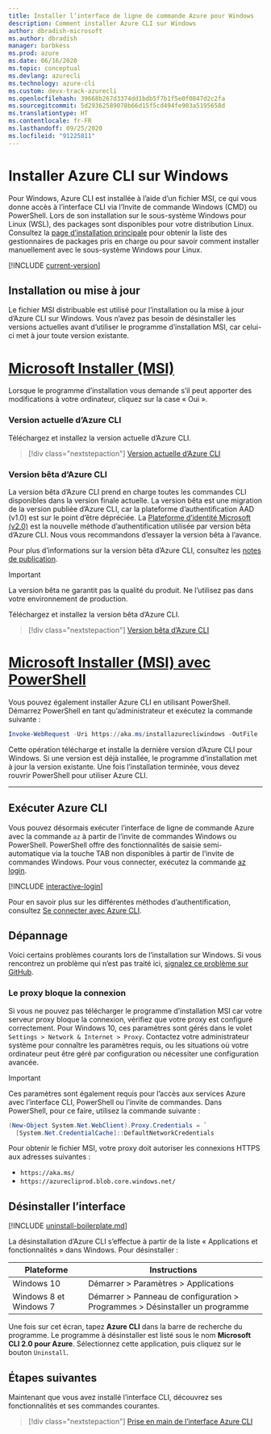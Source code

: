 ```yaml
---
title: Installer l’interface de ligne de commande Azure pour Windows
description: Comment installer Azure CLI sur Windows
author: dbradish-microsoft
ms.author: dbradish
manager: barbkess
ms.prod: azure
ms.date: 06/16/2020
ms.topic: conceptual
ms.devlang: azurecli
ms.technology: azure-cli
ms.custom: devx-track-azurecli
ms.openlocfilehash: 39668b267d3374dd1bdb5f7b1f5e0f0847d2c2fa
ms.sourcegitcommit: 5d29362589078b66d15f5cd494fe903a5195658d
ms.translationtype: HT
ms.contentlocale: fr-FR
ms.lasthandoff: 09/25/2020
ms.locfileid: "91225811"
---
```

# <a name="install-azure-cli-on-windows"></a>Installer Azure CLI sur Windows

Pour Windows, Azure CLI est installée à l’aide d’un fichier MSI, ce qui vous donne accès à l’interface CLI via l’Invite de commande Windows (CMD) ou PowerShell.
Lors de son installation sur le sous-système Windows pour Linux (WSL), des packages sont disponibles pour votre distribution Linux. Consultez la [page d’installation principale](install-azure-cli.md) pour obtenir la liste des gestionnaires de packages pris en charge ou pour savoir comment installer manuellement avec le sous-système Windows pour Linux.

[!INCLUDE [current-version](includes/current-version.md)]

## <a name="install-or-update"></a>Installation ou mise à jour

Le fichier MSI distribuable est utilisé pour l’installation ou la mise à jour d’Azure CLI sur Windows. Vous n’avez pas besoin de désinstaller les versions actuelles avant d’utiliser le programme d’installation MSI, car celui-ci met à jour toute version existante.

# <a name="microsoft-installer-msi"></a>[Microsoft Installer (MSI)](#tab/azure-cli)

Lorsque le programme d’installation vous demande s’il peut apporter des modifications à votre ordinateur, cliquez sur la case « Oui ».

### <a name="azure-cli-current-version"></a>Version actuelle d’Azure CLI

Téléchargez et installez la version actuelle d’Azure CLI.  

> [!div class="nextstepaction"]
> [Version actuelle d’Azure CLI](https://aka.ms/installazurecliwindows)

### <a name="azure-cli-beta-version"></a>Version bêta d’Azure CLI

La version bêta d’Azure CLI prend en charge toutes les commandes CLI disponibles dans la version finale actuelle. La version bêta est une migration de la version publiée d’Azure CLI, car la plateforme d’authentification AAD (v1.0) est sur le point d’être dépréciée.  La [Plateforme d’identité Microsoft (v2.0)](/azure/active-directory/develop/v2-overview) est la nouvelle méthode d’authentification utilisée par version bêta d’Azure CLI.  Nous vous recommandons d’essayer la version bêta à l’avance.  

Pour plus d’informations sur la version bêta d’Azure CLI, consultez les [notes de publication](./release-notes-azure-cli.md?tabs=azure-cli-beta).

> [!IMPORTANT]
>
> La version bêta ne garantit pas la qualité du produit. Ne l’utilisez pas dans votre environnement de production.

Téléchargez et installez la version bêta d’Azure CLI.

> [!div class="nextstepaction"]
> [Version bêta d’Azure CLI](https://aka.ms/installazurecliwindowsbeta)

# <a name="microsoft-installer-msi-with-powershell"></a>[Microsoft Installer (MSI) avec PowerShell](#tab/azure-powershell)

Vous pouvez également installer Azure CLI en utilisant PowerShell. Démarrez PowerShell en tant qu’administrateur et exécutez la commande suivante :

   ```PowerShell
   Invoke-WebRequest -Uri https://aka.ms/installazurecliwindows -OutFile .\AzureCLI.msi; Start-Process msiexec.exe -Wait -ArgumentList '/I AzureCLI.msi /quiet'; rm .\AzureCLI.msi
   ```

Cette opération télécharge et installe la dernière version d’Azure CLI pour Windows. Si une version est déjà installée, le programme d’installation met à jour la version existante. Une fois l’installation terminée, vous devez rouvrir PowerShell pour utiliser Azure CLI.

---

## <a name="run-the-azure-cli"></a>Exécuter Azure CLI

Vous pouvez désormais exécuter l’interface de ligne de commande Azure avec la commande `az` à partir de l’invite de commandes Windows ou PowerShell. PowerShell offre des fonctionnalités de saisie semi-automatique via la touche TAB non disponibles à partir de l’invite de commandes Windows. Pour vous connecter, exécutez la commande [az login](/cli/azure/reference-index#az-login).

[!INCLUDE [interactive-login](includes/interactive-login.md)]

Pour en savoir plus sur les différentes méthodes d’authentification, consultez [Se connecter avec Azure CLI](authenticate-azure-cli.md).

## <a name="troubleshooting"></a>Dépannage

Voici certains problèmes courants lors de l’installation sur Windows. Si vous rencontrez un problème qui n’est pas traité ici, [signalez ce problème sur GitHub](https://github.com/Azure/azure-cli/issues).

### <a name="proxy-blocks-connection"></a>Le proxy bloque la connexion

Si vous ne pouvez pas télécharger le programme d’installation MSI car votre serveur proxy bloque la connexion, vérifiez que votre proxy est configuré correctement. Pour Windows 10, ces paramètres sont gérés dans le volet `Settings > Network & Internet > Proxy`. Contactez votre administrateur système pour connaître les paramètres requis, ou les situations où votre ordinateur peut être géré par configuration ou nécessiter une configuration avancée.

> [!IMPORTANT]
> Ces paramètres sont également requis pour l’accès aux services Azure avec l’interface CLI, PowerShell ou l’invite de commandes. Dans PowerShell, pour ce faire, utilisez la commande suivante :
>
> ```powershell
> (New-Object System.Net.WebClient).Proxy.Credentials = `
>   [System.Net.CredentialCache]::DefaultNetworkCredentials
> ```

Pour obtenir le fichier MSI, votre proxy doit autoriser les connexions HTTPS aux adresses suivantes :

* `https://aka.ms/`
* `https://azurecliprod.blob.core.windows.net/`

## <a name="uninstall"></a>Désinstaller l’interface

[!INCLUDE [uninstall-boilerplate.md](includes/uninstall-boilerplate.md)]

La désinstallation d’Azure CLI s’effectue à partir de la liste « Applications et fonctionnalités » dans Windows. Pour désinstaller :

| Plateforme | Instructions |
|---|---|
| Windows 10 | Démarrer > Paramètres > Applications |
| Windows 8 et Windows 7 | Démarrer > Panneau de configuration > Programmes > Désinstaller un programme |

Une fois sur cet écran, tapez __Azure CLI__ dans la barre de recherche du programme. Le programme à désinstaller est listé sous le nom __Microsoft CLI 2.0 pour Azure__. Sélectionnez cette application, puis cliquez sur le bouton `Uninstall`.

## <a name="next-steps"></a>Étapes suivantes

Maintenant que vous avez installé l’interface CLI, découvrez ses fonctionnalités et ses commandes courantes.

> [!div class="nextstepaction"]
> [Prise en main de l’interface Azure CLI](get-started-with-azure-cli.md)